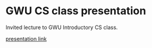 # GWU CS class presentation
 
Invited lecture to GWU Introductory CS class.

[presentation link](http://thoppe.github.io/Presentation_GWU_CSintro/index.html)